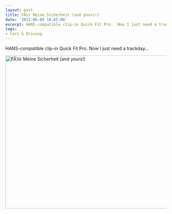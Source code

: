 ```yaml
---
layout: post
title: FÃ¼r Meine Sicherheit (and yours!)
date: '2012-06-09 18:45:06'
excerpt: HANS-compatible clip-in Quick Fit Pro.  Now I just need a trackday...
tags:
- Cars & Driving
---
```


HANS-compatible clip-in Quick Fit Pro. Now I just need a trackday...

<a href="http://www.flickr.com/photos/thenobot/7169885371/" title="FÃ¼r Meine Sicherheit (and yours!) by thenobot, on Flickr"><img src="https://farm9.staticflickr.com/8157/7169885371_25fdfd7e17_z.jpg" width="640" height="478" alt="FÃ¼r Meine Sicherheit (and yours!)"></a>
